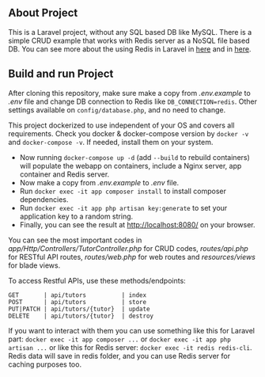 ## About Project

This is a Laravel project, without any SQL based DB like MySQL. There is a simple CRUD example that works with Redis server as a NoSQL file based DB. You can see more about the using Redis in Laravel in [here](https://laravel.com/docs/7.x/redis) and in [here](https://github.com/phpredis/phpredis).

## Build and run Project

After cloning this repository, make sure make a copy from _.env.example_ to _.env_ file and change DB connection to Redis like `DB_CONNECTION=redis`. Other settings available on `config/database.php`, and no need to change.

This project dockerized to use independent of your OS and covers all requirements. Check you docker & docker-compose version by `docker -v` and `docker-compose -v`. If needed, install them on your system.

- Now running `docker-compose up -d` (add `--build` to rebuild containers) will populate the webapp on containers, include a Nginx server, app container and Redis server.
- Now make a copy from _.env.example_ to _.env_ file.
- Run `docker exec -it app composer install` to install composer dependencies.
- Run `docker exec -it app php artisan key:generate` to set your application key to a random string.
- Finally, you can see the result at [http://localhost:8080/](http://localhost:8080/) on your browser.

You can see the most important codes in _app/Http/Controllers/TutorController.php_ for CRUD codes, _routes/api.php_ for RESTful API routes, _routes/web.php_ for web routes and _resources/views_ for blade views.

To access Restful APIs, use these methods/endpoints:
```
GET       | api/tutors          | index
POST      | api/tutors          | store
PUT|PATCH | api/tutors/{tutor}  | update
DELETE    | api/tutors/{tutor}  | destroy
```

If you want to interact with them you can use something like this for Laravel part: `docker exec -it app composer ...` or `docker exec -it app php artisan ...` or like this for Redis server: `docker exec -it redis redis-cli`. Redis data will save in redis folder, and you can use Redis server for caching purposes too.
